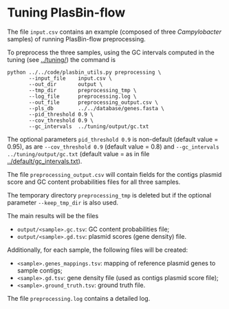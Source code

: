 # Tuning PlasBin-flow

The file `input.csv` contains an example (composed of three
*Campylobacter* samples) of running PlasBin-flow preprocessing.

To preprocess the three samples, using the GC intervals computed in
the tuning (see [../tuning/](../tuning)) the command is
```
python ../../code/plasbin_utils.py preprocessing \
       --input_file    input.csv \
       --out_dir       output \
       --tmp_dir       preprocessing_tmp \
       --log_file      preprocessing.log \       
       --out_file      preprocessing_output.csv \
       --pls_db        ../../database/genes.fasta \
       --pid_threshold 0.9 \
       --cov_threshold 0.9 \
       --gc_intervals  ../tuning/output/gc.txt
```

The optional parameters `pid_threshold 0.9` is non-default (default
value = 0.95), as are `--cov_threshold 0.9` (default value = 0.8) and
`--gc_intervals ../tuning/output/gc.txt` (default value = as in file
[../default/gc_intervals.txt](../default/gc_intervals.txt)).

The file `preprocessing_output.csv` will contain fields for the
contigs plasmid score and GC content probabilities files for all three
samples.

The temporary directory `preprocessing_tmp` is deleted but if the
optional parameter `--keep_tmp_dir` is also used.

The main results will be the files
- `output/<sample>.gc.tsv`: GC content probabilities file;
- `output/<sample>.gd.tsv`: plasmid scores (gene density) file.

Additionally, for each sample, the following files will be created:
- `<sample>.genes_mappings.tsv`: mapping of reference plasmid
  genes to sample contigs;
- `<sample>.gd.tsv`: gene density file (used as contigs plasmid score
  file);
- `<sample>.ground_truth.tsv`: ground truth file.

The file `preprocessing.log` contains a detailed log.
